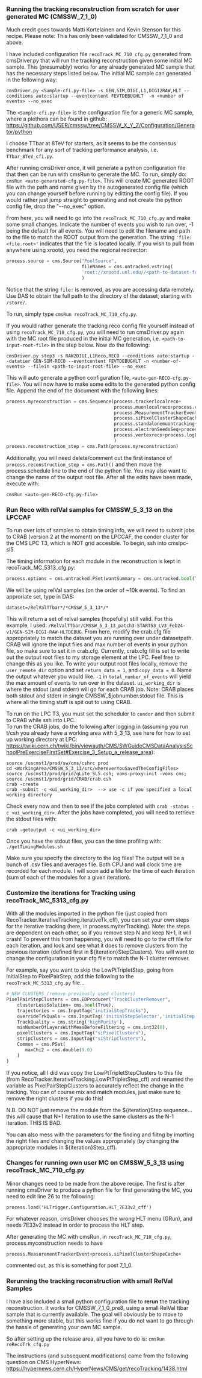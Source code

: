 ### Running the tracking reconstruction from scratch for user generated MC  (CMSSW_7_1_0)

Much credit goes towards Matti Kortelainen and Kevin Stenson for this recipe.  Please note: This has only been validated for CMSSW_7_1_0 and above.  

I have included configuration file ```recoTrack_MC_710_cfg.py``` generated from cmsDriver.py that will run the tracking reconstruction given some initial MC sample.  This (presumably) works for any already generated MC sample that has the necessary steps listed below. The initial MC sample can generated in the following way:

```
cmsDriver.py <Sample-cfi.py-file> -s GEN,SIM,DIGI,L1,DIGI2RAW,HLT --conditions auto:startup --eventcontent FEVTDEBUGHLT  -n <number of events> --no_exec
```

The ```<Sample-cfi.py-file>``` is the configuration file for a generic MC sample, where a plethora can be found in github:
https://github.com/USER/cmssw/tree/CMSSW_X_Y_Z/Configuration/Generator/python

I choose TTbar at 8TeV for starters, as it seems to be the consensus benchmark for any sort of tracking performance analysis, i.e. ```TTbar_8TeV_cfi.py```. 

After running cmsDriver once, it will generate a python configuration file that then can be run with cmsRun to generate the MC.  To run, simply do: ```cmsRun <auto-generated-cfg.py-file>```.  This will create MC generated ROOT file with the path and name given by the autogenerated config file (which you can change yourself before running by editting the config file).  If you would rather just jump straight to generating and not create the python config file, drop the "--no_exec" option. 

From here, you will need to go into the ```recoTrack_MC_710_cfg.py``` and make some small changes. Indicate the number of events you wish to run over, -1 being the default for all events.  You will need to edit the filename and path to the file to match the ROOT output from the generation.  The string ```'file:<file.root>'``` indicates that the file is located locally.  If you wish to pull from anywhere using xrootd, you need the regional redirector: 

```python
process.source = cms.Source("PoolSource",
                            fileNames = cms.untracked.vstring(
                            'root://xrootd.unl.edu//<path-to-dataset-from-DAS>
                            )
```

Notice that the string ```file:``` is removed, as you are accessing data remotely.  Use DAS to obtain the full path to the directory of the dataset, starting with ```/store/```.

To run, simply type ```cmsRun recoTrack_MC_710_cfg.py```. 

If you would rather generate the tracking reco config file yourself instead of using ```recoTrack_MC_710_cfg.py```, you will need to run cmsDriver.py again with the MC root file produced in the initial MC generation, i.e. ```<path-to-input-root-file>``` in the step below.  Now do the following:

```
cmsDriver.py step3 -s RAW2DIGI,L1Reco,RECO --conditions auto:startup --datatier GEN-SIM-RECO --eventcontent FEVTDEBUGHLT -n <number-of-events> --filein <path-to-input-root-file> --no_exec
```

This will auto generate a python configuration file, ```<auto-gen-RECO-cfg.py-file>```.  You will now have to make some edits to the generated python config file.  Append the end of the document with the following lines:

```python
process.myreconstruction = cms.Sequence(process.trackerlocalreco+
                                        process.muonlocalreco+process.calolocalreco+process.offlineBeamSpot+
                                        process.MeasurementTrackerEvent+
                                        process.siPixelClusterShapeCache+
                                        process.standalonemuontracking+process.recopixelvertexing+process.iterTracking+
                                        process.electronSeedsSeq+process.doAlldEdXEstimators+process.trackExtrapolator+
                                        process.vertexreco+process.logErrorHarvester
                                        )
process.reconstruction_step = cms.Path(process.myreconstruction)
```

Additionally, you will need delete/comment out the first instance of ```process.reconstruction_step = cms.Path()``` and then move the process.schedule line to the end of the python file.  You may also want to change the name of the output root file.  After all the edits have been made, execute with:

```cmsRun <auto-gen-RECO-cfg.py-file>```

### Run Reco with relVal samples for CMSSW_5_3_13 on the LPCCAF

To run over lots of samples to obtain timing info, we will need to submit jobs to CRAB (version 2 at the moment) on the LPCCAF, the condor cluster for the CMS LPC T3, which is NOT grid accesible.  To begin, ssh into cmslpc-sl5.  

The timing information for each module in the reconstruction is kept in recoTrack_MC_5313_cfg.py:
```python
process.options = cms.untracked.PSet(wantSummary = cms.untracked.bool(True))
```

We will be using relVal samples (on the order of ~10k events).  To find an approriate set, type in DAS:  

```
dataset=/RelValTTbar*/*CMSSW_5_3_13*/*
```

This will return a set of relval samples (hopefully) still valid.  For this example, I used: ```/RelValTTbar/CMSSW_5_3_13_patch3-START53_LV3_Feb24-v1/GEN-SIM-DIGI-RAW-HLTDEBUG```.  From here, modify the crab.cfg file appropriately to match the dataset you are running over under datasetpath.  CRAB will ignore the input files and max number of events in your python file, so make sure to set it in crab.cfg.  Currently, crab.cfg fill is set to write out the output root files to my storage element at the LPC. Feel free to change this as you like.  To write your output root files locally, remove the ```user_remote_dir``` option and set ```return_data = 1```, and ```copy_data = 0```.  Name the output whatever you would like.  ```-1``` in ```total_number_of_events``` will yield the max amount of events to run over in the dataset.  ```ui_working_dir``` is where the stdout (and stderr) will go for each CRAB job.  Note: CRAB places both stdout and stderr in single CMSSW_$jobnumber.stdout file. This is where all the timing stuff is spit out to using CRAB.

To run on the LPC T3, you must set the scheduler to ```condor``` and then submit to CRAB while ssh into LPC.  
To run the CRAB jobs, do the following after logging in (assuming you run t/csh you already have a working area with 5_3_13, see here for how to set up working directory at LPC: https://twiki.cern.ch/twiki/bin/viewauth/CMS/SWGuideCMSDataAnalysisSchoolPreExerciseFirstSet#Exercise_3_Setup_a_release_area):

```
source /uscmst1/prod/sw/cms/cshrc prod
cd <WorkingArea/CMSSW_5_3_13/src/whereverYouSavedTheConfigFiles>
source /uscmst1/prod/grid/gLite_SL5.csh; voms-proxy-init -voms cms; source /uscmst1/prod/grid/CRAB/crab.csh
crab -create
crab -submit -c <ui_working_dir>  --> use -c if you specified a local working directory 
```

Check every now and then to see if the jobs completed with ```crab -status -c <ui_working_dir>```.  After the jobs have completed, you will need to retrieve the stdout files with:

```
crab -getoutput -c <ui_working_dir>
```

Once you have the stdout files, you can the time profiling with: ```./getTimingModules.sh```

Make sure you specify the directory to the log files!  The output will be a bunch of .csv files and averages file.  Both CPU and wall clock time are recorded for each module.  I will soon add a file for the time of each iteration (sum of each of the modules for a given iteration).

### Customize the iterations for Tracking using recoTrack_MC_5313_cfg.py

With all the modules imported in the python file (just copied from RecoTracker.IterativeTracking.iterativeTk_cff), you can set your own steps for the iterative tracking (here, in process.myiterTracking).  Note: the steps are dependent on each other, so if you remove step N and keep N+1, it will crash!  To prevent this from happening, you will need to go to the cff file for each iteration, and look and see what it does to remove clusters from the previous iteration (defined first in ${iteration}StepClusters).  You will want to change the configuration in your cfg file to match the N-1 cluster remover.  

For example, say you want to skip the LowPtTripletStep, going from InitialStep to PixelPairStep, add thie following to the ```recoTrack_MC_5313_cfg.py``` file...

```python
# NEW CLUSTERS (remove previously used clusters)
PixelPairStepClusters = cms.EDProducer("TrackClusterRemover",
    clusterLessSolution= cms.bool(True),
    trajectories = cms.InputTag("initialStepTracks"),
    overrideTrkQuals = cms.InputTag('initialStepSelector','initialStep'),
    TrackQuality = cms.string('highPurity'),
    minNumberOfLayersWithMeasBeforeFiltering = cms.int32(0),
    pixelClusters = cms.InputTag("siPixelClusters"),
    stripClusters = cms.InputTag("siStripClusters"),
    Common = cms.PSet(
       maxChi2 = cms.double(9.0)
    )
)
```

If you notice, all I did was copy the LowPtTripletStepClusters to this file (from RecoTracker.IterativeTracking.LowPtTripletStep_cff) and renamed the variable as PixelPairStepClusters to accurately reflect the change in the tracking.  You can of course mix and match modules, just make sure to remove the right clusters if you do this!

N.B.
DO NOT just remove the module from the ${iteration}Step sequence... this will cause that N+1 iteration to use the same clusters as the N-1 iteration.  THIS IS BAD.

You can also mess with the parameters for the finding and fiitng by imorting the right files and changing the values appropriately (by changing the appropriate modules in ${iteration}Step_cff). 


### Changes for running own user MC on CMSSW_5_3_13 using recoTrack_MC_710_cfg.py

Minor changes need to be made from the above recipe.  The first is after running cmsDriver to produce a python file for first generating the MC, you need to edit line 26 to the following: 
```
process.load('HLTrigger.Configuration.HLT_7E33v2_cff')         
```
For whatever reason, cmsDriver chooses the wrong HLT menu (GRun), and needs 7E33v2 instead in order to process the HLT step.

After generating the MC with cmsRun, in ```recoTrack_MC_710_cfg.py```,  process.myconstruction needs to have 
```
process.MeasurementTrackerEvent+process.siPixelClusterShapeCache+
```
commented out, as this is something for post 7_1_0.


### Rerunning the tracking reconstruction with small RelVal Samples

I have also included a small python configuration file to **rerun** the tracking reconstruction.  It works for CMSSW_7_1_0_pre8, using a small RelVal ttbar sample that is currently available.  The goal will obviously be to move to something more stable, but this works fine if you do not want to go through the hassle of generating your own MC sample. 

So after setting up the release area, all you have to do is: ```cmsRun reRecoTrk_cfg.py```


The instructions (and subsequent modifications) came from the following question on CMS HyperNews:
https://hypernews.cern.ch/HyperNews/CMS/get/recoTracking/1438.html


